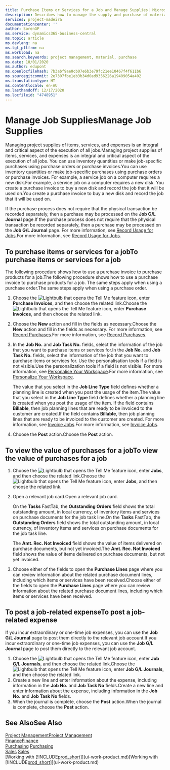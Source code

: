 ```yaml
---
title: Purchase Items or Services for a Job and Manage Supplies| Microsoft Docs
description: Describes how to manage the supply and purchase of material and services to jobs.
services: project-madeira
documentationcenter: ''
author: SorenGP
ms.service: dynamics365-business-central
ms.topic: article
ms.devlang: na
ms.tgt_pltfrm: na
ms.workload: na
ms.search.keywords: project management, material, purchase
ms.date: 10/01/2020
ms.author: edupont
ms.openlocfilehash: 7b3abf9ae0cb07e6b3e79fc21ee10467f4f611b6
ms.sourcegitcommit: 2e7307fbe1eb3b34d0ad9356226a19409054a402
ms.translationtype: HT
ms.contentlocale: en-AU
ms.lasthandoff: 12/17/2020
ms.locfileid: "4748951"
---
```

# <a name="manage-job-supplies"></a><span data-ttu-id="98569-103">Manage Job Supplies</span><span class="sxs-lookup"><span data-stu-id="98569-103">Manage Job Supplies</span></span>
<span data-ttu-id="98569-104">Managing project supplies of items, services, and expenses is an integral and critical aspect of the execution of all jobs.</span><span class="sxs-lookup"><span data-stu-id="98569-104">Managing project supplies of items, services, and expenses is an integral and critical aspect of the execution of all jobs.</span></span> <span data-ttu-id="98569-105">You can use inventory quantities or make job-specific purchases using purchase orders or purchase invoices.</span><span class="sxs-lookup"><span data-stu-id="98569-105">You can use inventory quantities or make job-specific purchases using purchase orders or purchase invoices.</span></span> <span data-ttu-id="98569-106">For example, a service job on a computer requires a new disk.</span><span class="sxs-lookup"><span data-stu-id="98569-106">For example, a service job on a computer requires a new disk.</span></span> <span data-ttu-id="98569-107">You create a purchase invoice to buy a new disk and record the job that it will be used on.</span><span class="sxs-lookup"><span data-stu-id="98569-107">You create a purchase invoice to buy a new disk and record the job that it will be used on.</span></span>

<span data-ttu-id="98569-108">If the purchase process does not require that the physical transaction be recorded separately, then a purchase may be processed on the **Job G/L Journal** page.</span><span class="sxs-lookup"><span data-stu-id="98569-108">If the purchase process does not require that the physical transaction be recorded separately, then a purchase may be processed on the **Job G/L Journal** page.</span></span> <span data-ttu-id="98569-109">For more information, see [Record Usage for Jobs](projects-how-record-job-usage.md).</span><span class="sxs-lookup"><span data-stu-id="98569-109">For more information, see [Record Usage for Jobs](projects-how-record-job-usage.md).</span></span>

## <a name="to-purchase-items-or-services-for-a-job"></a><span data-ttu-id="98569-110">To purchase items or services for a job</span><span class="sxs-lookup"><span data-stu-id="98569-110">To purchase items or services for a job</span></span>
<span data-ttu-id="98569-111">The following procedure shows how to use a purchase invoice to purchase products for a job.</span><span class="sxs-lookup"><span data-stu-id="98569-111">The following procedure shows how to use a purchase invoice to purchase products for a job.</span></span> <span data-ttu-id="98569-112">The same steps apply when using a purchase order.</span><span class="sxs-lookup"><span data-stu-id="98569-112">The same steps apply when using a purchase order.</span></span>  

1. <span data-ttu-id="98569-113">Choose the ![Lightbulb that opens the Tell Me feature](media/ui-search/search_small.png "Tell me what you want to do") icon, enter **Purchase Invoices**, and then choose the related link.</span><span class="sxs-lookup"><span data-stu-id="98569-113">Choose the ![Lightbulb that opens the Tell Me feature](media/ui-search/search_small.png "Tell me what you want to do") icon, enter **Purchase Invoices**, and then choose the related link.</span></span>  
2. <span data-ttu-id="98569-114">Choose the **New** action and fill in the fields as necessary.</span><span class="sxs-lookup"><span data-stu-id="98569-114">Choose the **New** action and fill in the fields as necessary.</span></span> <span data-ttu-id="98569-115">For more information, see [Record Purchases](purchasing-how-record-purchases.md).</span><span class="sxs-lookup"><span data-stu-id="98569-115">For more information, see [Record Purchases](purchasing-how-record-purchases.md).</span></span>
3. <span data-ttu-id="98569-116">In the **Job No.** and **Job Task No.** fields, select the information of the job that you want to purchase items or services for.</span><span class="sxs-lookup"><span data-stu-id="98569-116">In the **Job No.** and **Job Task No.** fields, select the information of the job that you want to purchase items or services for.</span></span> <span data-ttu-id="98569-117">Use the personalisation tools if a field is not visible.</span><span class="sxs-lookup"><span data-stu-id="98569-117">Use the personalization tools if a field is not visible.</span></span> <span data-ttu-id="98569-118">For more information, see [Personalise Your Workspace](ui-personalization-user.md).</span><span class="sxs-lookup"><span data-stu-id="98569-118">For more information, see [Personalize Your Workspace](ui-personalization-user.md).</span></span>

    <span data-ttu-id="98569-119">The value that you select in the **Job Line Type** field defines whether a planning line is created when you post the usage of the item.</span><span class="sxs-lookup"><span data-stu-id="98569-119">The value that you select in the **Job Line Type** field defines whether a planning line is created when you post the usage of the item.</span></span> <span data-ttu-id="98569-120">If the field contains **Billable**, then job planning lines that are ready to be invoiced to the customer are created.</span><span class="sxs-lookup"><span data-stu-id="98569-120">If the field contains **Billable**, then job planning lines that are ready to be invoiced to the customer are created.</span></span> <span data-ttu-id="98569-121">For more information, see [Invoice Jobs](projects-how-invoice-jobs.md).</span><span class="sxs-lookup"><span data-stu-id="98569-121">For more information, see [Invoice Jobs](projects-how-invoice-jobs.md).</span></span>
4. <span data-ttu-id="98569-122">Choose the **Post** action.</span><span class="sxs-lookup"><span data-stu-id="98569-122">Choose the **Post** action.</span></span>

## <a name="to-view-the-value-of-purchases-for-a-job"></a><span data-ttu-id="98569-123">To view the value of purchases for a job</span><span class="sxs-lookup"><span data-stu-id="98569-123">To view the value of purchases for a job</span></span>
1. <span data-ttu-id="98569-124">Choose the ![Lightbulb that opens the Tell Me feature](media/ui-search/search_small.png "Tell me what you want to do") icon, enter **Jobs**, and then choose the related link.</span><span class="sxs-lookup"><span data-stu-id="98569-124">Choose the ![Lightbulb that opens the Tell Me feature](media/ui-search/search_small.png "Tell me what you want to do") icon, enter **Jobs**, and then choose the related link.</span></span>
2. <span data-ttu-id="98569-125">Open a relevant job card.</span><span class="sxs-lookup"><span data-stu-id="98569-125">Open a relevant job card.</span></span>

    <span data-ttu-id="98569-126">On the **Tasks** FastTab, the **Outstanding Orders** field shows the total outstanding amount, in local currency, of inventory items and services on purchase documents for the job task line.</span><span class="sxs-lookup"><span data-stu-id="98569-126">On the **Tasks** FastTab, the **Outstanding Orders** field shows the total outstanding amount, in local currency, of inventory items and services on purchase documents for the job task line.</span></span>  

    <span data-ttu-id="98569-127">The **Amt. Rec. Not Invoiced** field shows the value of items delivered on purchase documents, but not yet invoiced.</span><span class="sxs-lookup"><span data-stu-id="98569-127">The **Amt. Rec. Not Invoiced** field shows the value of items delivered on purchase documents, but not yet invoiced.</span></span>  
3. <span data-ttu-id="98569-128">Choose either of the fields to open the **Purchase Lines** page where you can review information about the related purchase document lines, including which items or services have been received.</span><span class="sxs-lookup"><span data-stu-id="98569-128">Choose either of the fields to open the **Purchase Lines** page where you can review information about the related purchase document lines, including which items or services have been received.</span></span>

## <a name="to-post-a-job-related-expense"></a><span data-ttu-id="98569-129">To post a job-related expense</span><span class="sxs-lookup"><span data-stu-id="98569-129">To post a job-related expense</span></span>
<span data-ttu-id="98569-130">If you incur extraordinary or one-time job expenses, you can use the **Job G/L Journal** page to post them directly to the relevant job account.</span><span class="sxs-lookup"><span data-stu-id="98569-130">If you incur extraordinary or one-time job expenses, you can use the **Job G/L Journal** page to post them directly to the relevant job account.</span></span>

1. <span data-ttu-id="98569-131">Choose the ![Lightbulb that opens the Tell Me feature](media/ui-search/search_small.png "Tell me what you want to do") icon, enter **Job G/L Journals**, and then choose the related link.</span><span class="sxs-lookup"><span data-stu-id="98569-131">Choose the ![Lightbulb that opens the Tell Me feature](media/ui-search/search_small.png "Tell me what you want to do") icon, enter **Job G/L Journals**, and then choose the related link.</span></span>  
2. <span data-ttu-id="98569-132">Create a new line and enter information about the expense, including information in the **Job No.** and **Job Task No** fields.</span><span class="sxs-lookup"><span data-stu-id="98569-132">Create a new line and enter information about the expense, including information in the **Job No.** and **Job Task No** fields.</span></span>  
3. <span data-ttu-id="98569-133">When the journal is complete, choose the **Post** action.</span><span class="sxs-lookup"><span data-stu-id="98569-133">When the journal is complete, choose the **Post** action.</span></span>

## <a name="see-also"></a><span data-ttu-id="98569-134">See Also</span><span class="sxs-lookup"><span data-stu-id="98569-134">See Also</span></span>
[<span data-ttu-id="98569-135">Project Management</span><span class="sxs-lookup"><span data-stu-id="98569-135">Project Management</span></span>](projects-manage-projects.md)  
[<span data-ttu-id="98569-136">Finance</span><span class="sxs-lookup"><span data-stu-id="98569-136">Finance</span></span>](finance.md)  
<span data-ttu-id="98569-137">[Purchasing](purchasing-manage-purchasing.md)       </span><span class="sxs-lookup"><span data-stu-id="98569-137">[Purchasing](purchasing-manage-purchasing.md)       </span></span>  
<span data-ttu-id="98569-138">[Sales](sales-manage-sales.md)    </span><span class="sxs-lookup"><span data-stu-id="98569-138">[Sales](sales-manage-sales.md)    </span></span>  
<span data-ttu-id="98569-139">[Working with [!INCLUDE[prod_short](includes/prod_short.md)]](ui-work-product.md)</span><span class="sxs-lookup"><span data-stu-id="98569-139">[Working with [!INCLUDE[prod_short](includes/prod_short.md)]](ui-work-product.md)</span></span>  
